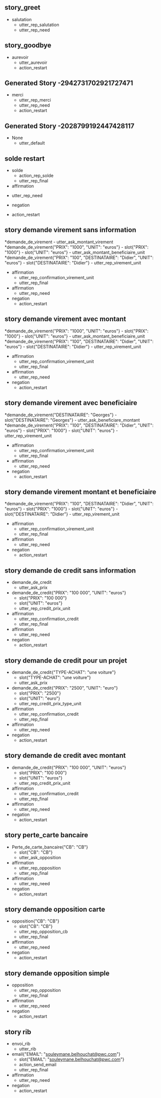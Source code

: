 ## story_greet
* salutation
    - utter_rep_salutation
    - utter_rep_need
	
## story_goodbye
* aurevoir
    - utter_aurevoir
    - action_restart
	
## Generated Story -2942731702921727471
* merci
    - utter_rep_merci
    - utter_rep_need
    - action_restart

## Generated Story -2028799192447428117
* None
    - utter_default


## solde restart
* solde
    - action_rep_solde
    - utter_rep_final
* affirmation
- utter_rep_need
* negation
- action_restart
 
## story demande virement sans information
*demande_de_virement
    - utter_ask_montant_virement
*demande_de_virement{"PRIX": "1000", "UNIT": "euros"}
    - slot{"PRIX": "1000"}
    - slot{"UNIT": "euros"}
    - utter_ask_montant_beneficiaire_unit
*demande_de_virement{"PRIX": "100", "DESTINATAIRE": "Didier", "UNIT": "euros"}
    - slot{"DESTINATAIRE": "Didier"}
    - utter_rep_virement_unit
* affirmation
    - utter_rep_confirmation_virement_unit
    - utter_rep_final	
* affirmation
    - utter_rep_need
* negation
    - action_restart

## story demande virement avec montant
*demande_de_virement{"PRIX": "1000", "UNIT": "euros"}
    - slot{"PRIX": "1000"}
    - slot{"UNIT": "euros"}
    - utter_ask_montant_beneficiaire_unit
*demande_de_virement{"PRIX": "100", "DESTINATAIRE": "Didier", "UNIT": "euros"}
    - slot{"DESTINATAIRE": "Didier"}
    - utter_rep_virement_unit
* affirmation
    - utter_rep_confirmation_virement_unit
    - utter_rep_final	
* affirmation
    - utter_rep_need
* negation
    - action_restart

## story demande virement avec beneficiaire
*demande_de_virement{"DESTINATAIRE": "Georges"}
    - slot{"DESTINATAIRE": "Georges"}
    - utter_ask_beneficiare_montant
*demande_de_virement{"PRIX": "100", "DESTINATAIRE": "Didier", "UNIT": "euros"}
    - slot{"PRIX": "1000"}
    - slot{"UNIT": "euros"}
    - utter_rep_virement_unit
* affirmation
    - utter_rep_confirmation_virement_unit
    - utter_rep_final	
* affirmation
    - utter_rep_need
* negation
    - action_restart

## story demande virement montant et beneficiaire
*demande_de_virement{"PRIX": "100", "DESTINATAIRE": "Didier", "UNIT": "euros"}
    - slot{"PRIX": "1000"}
    - slot{"UNIT": "euros"}
    - slot{"DESTINATAIRE": "Didier"}
    - utter_rep_virement_unit
* affirmation
    - utter_rep_confirmation_virement_unit
    - utter_rep_final	
* affirmation
    - utter_rep_need
* negation
    - action_restart

## story demande de credit sans information
* demande_de_credit
    - utter_ask_prix
* demande_de_credit{"PRIX": "100 000", "UNIT": "euros"}
    - slot{"PRIX": "100 000"}
    - slot{"UNIT": "euros"}
    - utter_rep_credit_prix_unit
* affirmation
    - utter_rep_confirmation_credit
    - utter_rep_final	
* affirmation
    - utter_rep_need
* negation
    - action_restart

## story demande de credit pour un projet
* demande_de_credit{"TYPE-ACHAT": "une voiture"}
    - slot{"TYPE-ACHAT": "une voiture"}
    - utter_ask_prix
* demande_de_credit{"PRIX": "2500", "UNIT": "euro"}
    - slot{"PRIX": "2500"}
    - slot{"UNIT": "euro"}
    - utter_rep_credit_prix_type_unit
* affirmation
    - utter_rep_confirmation_credit
    - utter_rep_final	
* affirmation
    - utter_rep_need
* negation
    - action_restart

## story demande de credit avec montant
* demande_de_credit{"PRIX": "100 000", "UNIT": "euros"}
    - slot{"PRIX": "100 000"}
    - slot{"UNIT": "euros"}
    - utter_rep_credit_prix_unit
* affirmation
    - utter_rep_confirmation_credit
    - utter_rep_final	
* affirmation
    - utter_rep_need
* negation
    - action_restart

## story perte_carte bancaire
* Perte_de_carte_bancaire{"CB": "CB"}
    - slot{"CB": "CB"}
    - utter_ask_opposition
* affirmation
    - utter_rep_opposition
    - utter_rep_final
* affirmation
    - utter_rep_need
* negation
    - action_restart
	
## story demande opposition carte
* opposition{"CB": "CB"}
    - slot{"CB": "CB"}
    - utter_rep_opposition_cb
    - utter_rep_final
* affirmation
    - utter_rep_need 
* negation
    - action_restart

## story demande opposition simple
* opposition
    - utter_rep_opposition
    - utter_rep_final
* affirmation
    - utter_rep_need 
* negation
    - action_restart

## story rib
* envoi_rib
    - utter_rib
* email{"EMAIL": "souleymane.belhouchat@pwc.com"}
    - slot{"EMAIL": "souleymane.belhouchat@pwc.com"}
    - action_send_email
    - utter_rep_final
* affirmation
    - utter_rep_need 
* negation
    - action_restart	
